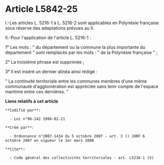 # Article L5842-25

I.-Les articles L. 5216-1 à L. 5216-2 sont applicables en Polynésie française sous réserve des adaptations prévues au II. 

II.-Pour l'application de l'article L. 5216-1 : 

1° Les mots : " du département ou la commune la plus importante du département " sont remplacés par les mots : " de la
Polynésie française " ; 

2° La troisième phrase est supprimée ; 

3° Il est inséré un dernier alinéa ainsi rédigé : 

" La continuité territoriale entre les communes membres d'une même communauté d'agglomération est appréciée sans tenir compte
de l'espace maritime entre ces dernières. "

**Liens relatifs à cet article**

	**Codifié par**:

	  - Loi n°96-142 1996-02-21

	**Créé par**:

	  - Ordonnance n°2007-1434 du 5 octobre 2007 - art. 3 () JORF 6 octobre 2007 en vigueur le 1er mars 2008

	**Cite**:

	  - Code général des collectivités territoriales - art. L5216-1 (V)
